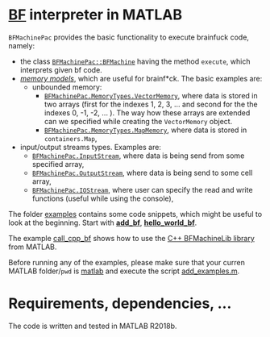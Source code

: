 # [BF](https://esolangs.org/wiki/Brainfuck) interpreter in MATLAB

`BFMachinePac` provides the basic functionality to execute brainfuck code, namely:
* the class [`BFMachinePac::BFMachine`](%2BBFMachinePac/%40BFMachine/BFMachine.m) having the method `execute`, which interprets given bf code.
* [_memory models_](%2BBFMachinePac/%2BMemoryTypes), which are useful for brainf*ck. The basic examples are:
    * unbounded memory: 
        * [`BFMachinePac.MemoryTypes.VectorMemory`](%2BBFMachinePac/%2BMemoryTypes/%40VectorMemory/VectorMemory.m), where data is stored in two arrays (first for the indexes 1, 2, 3, ... and second for the the indexes 0, -1, -2, ... ). The way how these arrays are extended can we specified while creating the `VectorMemory` object.
        * [`BFMachinePac.MemoryTypes.MapMemory`](%2BBFMachinePac/%2BMemoryTypes/%40MapMemory/MapMemory.m), where data is stored in `containers.Map`,
* input/output streams types. Examples are:
    * [`BFMachinePac.InputStream`](%2BBFMachinePac/%40InputStream/InputStream.m), where data is being send from some specified array,
    * [`BFMachinePac.OutputStream`](%2BBFMachinePac/%40OutputStream/OutputStream.m), where data is being send to some cell array,
    * [`BFMachinePac.IOStream`](%2BBFMachinePac/%40IOStream/IOStream.m), where user can specify the read and write functions (useful while using the console),

The folder [examples](examples) contains some code snippets, which might be useful to look at the beginning. Start with [**add_bf**](examples/add_bf.m), [**hello_world_bf**](examples/hello_world_bf.m).

The example [call_cpp_bf](examples/call_cpp_bf) shows how to use the [C++ BFMachineLib library](../cpp/BFMachineLib) from MATLAB.

Before running any of the examples, please make sure that your curren MATLAB folder/`pwd` is [matlab](.) and execute the script [add_examples.m](add_examples.m). 

# Requirements, dependencies, ...

The code is written and tested in MATLAB R2018b.
